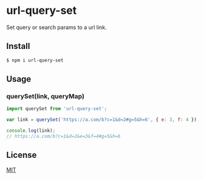 # url-query-set

Set query or search params to a url link.

<!-- S -->

## Install

```bash
$ npm i url-query-set
```

<!-- S -->

## Usage

### querySet(link, queryMap)

```js
import querySet from 'url-query-set';

var link = querySet('https://a.com/b?c=1&d=2#g=5&h=6', { e: 3, f: 4 });

console.log(link);
// https://a.com/b?c=1&d=2&e=3&f=4#g=5&h=6
```

<!-- S -->

## License

[MIT](LICENSE)
